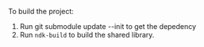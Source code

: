 To build the project:

1. Run git submodule update --init to get the depedency
2. Run `ndk-build` to build the shared library.
